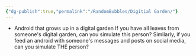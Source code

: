 ```yaml
---
{"dg-publish":true,"permalink":"/RandomBubbles/Digitial Garden/"}
---
```


- Android that grows up in a digital garden
	If you have all leaves from someone's digital garden, can you simulate this person?
	Similarly, if you feed an android with someone's messages and posts on social media, can you simulate THE person?
